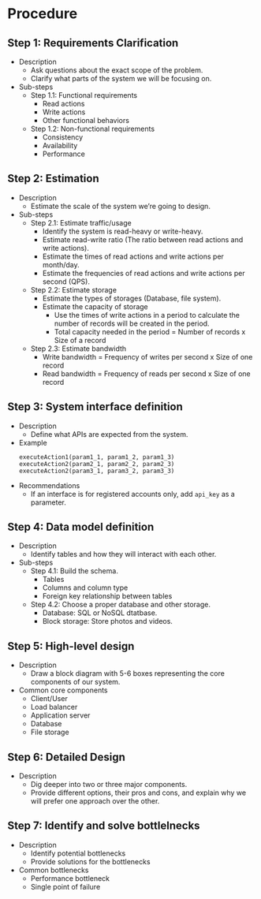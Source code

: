 # Procedure

## Step 1: Requirements Clarification
- Description
   - Ask questions about the exact scope of the problem.
   - Clarify what parts of the system we will be focusing on.
- Sub-steps
   - Step 1.1: Functional requirements
      - Read actions
      - Write actions
      - Other functional behaviors 
   - Step 1.2: Non-functional requirements
      - Consistency
      - Availability
      - Performance

## Step 2: Estimation
- Description
   - Estimate the scale of the system we’re going to design.
- Sub-steps
   - Step 2.1: Estimate traffic/usage
      - Identify the system is read-heavy or write-heavy.
      - Estimate read-write ratio (The ratio between read actions and write actions).
      - Estimate the times of read actions and write actions per month/day.
      - Estimate the frequencies of read actions and write actions per second (QPS).
   - Step 2.2: Estimate storage
      - Estimate the types of storages (Database, file system).
      - Estimate the capacity of storage
          - Use the times of write actions in a period to calculate the number of records will be created in the period.
          - Total capacity needed in the period = Number of records x Size of a record
   - Step 2.3: Estimate bandwidth
      - Write bandwidth = Frequency of writes per second x Size of one record
      - Read bandwidth = Frequency of reads per second x Size of one record

## Step 3: System interface definition
- Description
   - Define what APIs are expected from the system.
- Example
  ```
  executeAction1(param1_1, param1_2, param1_3)
  executeAction2(param2_1, param2_2, param2_3)
  executeAction2(param3_1, param3_2, param3_3)
  ```
- Recommendations
   - If an interface is for registered accounts only, add `api_key` as a parameter.

## Step 4: Data model definition
- Description
   - Identify tables and how they will interact with each other.
- Sub-steps
   - Step 4.1: Build the schema.
      - Tables
      - Columns and column type
      - Foreign key relationship between tables
   - Step 4.2: Choose a proper database and other storage.
      - Database: SQL or NoSQL dtatbase.
      - Block storage: Store photos and videos.

## Step 5: High-level design
- Description
   - Draw a block diagram with 5-6 boxes representing the core components of our system.
- Common core components
   - Client/User
   - Load balancer
   - Application server
   - Database
   - File storage

## Step 6: Detailed Design
- Description
   - Dig deeper into two or three major components.
   - Provide different options, their pros and cons, and explain why we will prefer one approach over the other.

## Step 7: Identify and solve bottlelnecks
- Description
   - Identify potential bottlenecks
   - Provide solutions for the bottlenecks
- Common bottlenecks
   - Performance bottleneck
   - Single point of failure
